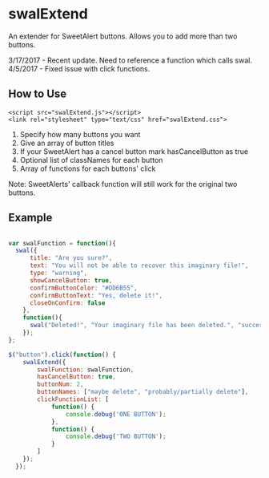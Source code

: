 # swalExtend

An extender for SweetAlert buttons. Allows you to add more than two buttons. 

3/17/2017 - Recent update. Need to reference a function which calls swal.
4/5/2017  - Fixed issue with click functions.

## How to Use

    <script src="swalExtend.js"></script>
    <link rel="stylesheet" type="text/css" href="swalExtend.css">

1. Specify how many buttons you want
2. Give an array of button titles
3. If your SweetAlert has a cancel button mark hasCancelButton as true
4. Optional list of classNames for each button
5. Array of functions for each buttons' click

Note: SweetAlerts' callback function will still work for the original two buttons.

## Example
```javascript

var swalFunction = function(){ 
  swal({
      title: "Are you sure?",
      text: "You will not be able to recover this imaginary file!",
      type: "warning",
      showCancelButton: true,
      confirmButtonColor: "#DD6B55",
      confirmButtonText: "Yes, delete it!",
      closeOnConfirm: false
    },
    function(){
      swal("Deleted!", "Your imaginary file has been deleted.", "success");
    });
};

$("button").click(function() {    
    swalExtend({
        swalFunction: swalFunction,
        hasCancelButton: true,
        buttonNum: 2,
        buttonNames: ["maybe delete", "probably/partially delete"],
        clickFunctionList: [
            function() {
                console.debug('ONE BUTTON');
            }, 
            function() {
                console.debug('TWO BUTTON');
            }
        ]
    });
  });
